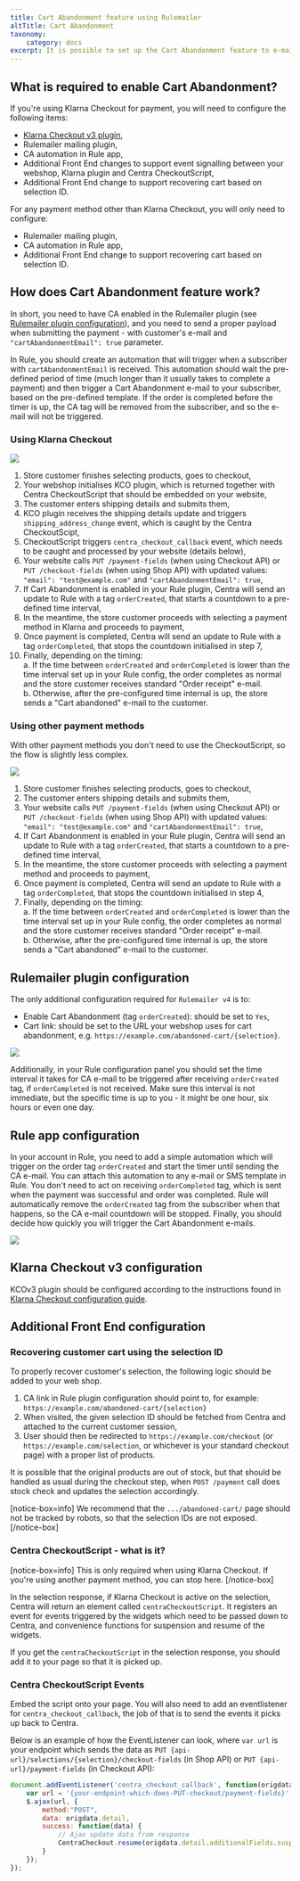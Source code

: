 ```yaml
---
title: Cart Abandonment feature using Rulemailer
altTitle: Cart Abandonment
taxonomy:
    category: docs
excerpt: It is possible to set up the Cart Abandonment feature to e-mail your customers reminders about their unfinished orders. Here's how you can configure it using Rulemailer plugin.
---
```


## What is required to enable Cart Abandonment?

If you're using Klarna Checkout for payment, you will need to configure the following items:
* [Klarna Checkout v3 plugin](/centra-sections/settings/plugins/klarnacheckoutv3),
* Rulemailer mailing plugin,
* CA automation in Rule app,
* Additional Front End changes to support event signalling between your webshop, Klarna plugin and Centra CheckoutScript,
* Additional Front End change to support recovering cart based on selection ID.

For any payment method other than Klarna Checkout, you will only need to configure:
* Rulemailer mailing plugin,
* CA automation in Rule app,
* Additional Front End change to support recovering cart based on selection ID.

## How does Cart Abandonment feature work?

In short, you need to have CA enabled in the Rulemailer plugin (see [Rulemailer plugin configuration](#rulemailer-plugin-configuration)), and you need to send a proper payload when submitting the payment - with customer's e-mail and `"cartAbandonmentEmail": true` parameter.

In Rule, you should create an automation that will trigger when a subscriber with `cartAbandonmentEmail` is received. This automation should wait the pre-defined period of time (much longer than it usually takes to complete a payment) and then trigger a Cart Abandonment e-mail to your subscriber, based on the pre-defined template. If the order is completed before the timer is up, the CA tag will be removed from the subscriber, and so the e-mail will not be triggered.

### Using Klarna Checkout

![](cart-abandonment-flow-klarna.png)

1. Store customer finishes selecting products, goes to checkout,
2. Your webshop initialises KCO plugin, which is returned together with Centra CheckoutScript that should be embedded on your website,
3. The customer enters shipping details and submits them,
4. KCO plugin receives the shipping details update and triggers `shipping_address_change` event, which is caught by the Centra CheckoutScipt,
5. CheckoutScript triggers `centra_checkout_callback` event, which needs to be caught and processed by your website (details below),
6. Your website calls `PUT /payment-fields` (when using Checkout API) or `PUT /checkout-fields` (when using Shop API) with updated values: `"email": "test@example.com"` and `"cartAbandonmentEmail": true`,
7. If Cart Abandonment is enabled in your Rule plugin, Centra will send an update to Rule with a tag `orderCreated`, that starts a countdown to a pre-defined time interval,
8. In the meantime, the store customer proceeds with selecting a payment method in Klarna and proceeds to payment,
9. Once payment is completed, Centra will send an update to Rule with a tag `orderCompleted`, that stops the countdown initialised in step 7,
10. Finally, depending on the timing:  
  a. If the time between `orderCreated` and `orderCompleted` is lower than the time interval set up in your Rule config, the order completes as normal and the store customer receives standard "Order receipt" e-mail.  
  b. Otherwise, after the pre-configured time internal is up, the store sends a "Cart abandoned" e-mail to the customer.

### Using other payment methods

With other payment methods you don't need to use the CheckoutScript, so the flow is slightly less complex.

![](cart-abandonment-flow-others.png)

1. Store customer finishes selecting products, goes to checkout,
2. The customer enters shipping details and submits them,
3. Your website calls `PUT /payment-fields` (when using Checkout API) or `PUT /checkout-fields` (when using Shop API) with updated values: `"email": "test@example.com"` and `"cartAbandonmentEmail": true`,
4. If Cart Abandonment is enabled in your Rule plugin, Centra will send an update to Rule with a tag `orderCreated`, that starts a countdown to a pre-defined time interval,
5. In the meantime, the store customer proceeds with selecting a payment method and proceeds to payment,
6. Once payment is completed, Centra will send an update to Rule with a tag `orderCompleted`, that stops the countdown initialised in step 4,
7. Finally, depending on the timing:  
  a. If the time between `orderCreated` and `orderCompleted` is lower than the time interval set up in your Rule config, the order completes as normal and the store customer receives standard "Order receipt" e-mail.  
  b. Otherwise, after the pre-configured time internal is up, the store sends a "Cart abandoned" e-mail to the customer.

## Rulemailer plugin configuration

The only additional configuration required for `Rulemailer v4` is to:
* Enable Cart Abandonment (tag `orderCreated`): should be set to `Yes`,
* Cart link: should be set to the URL your webshop uses for cart abandonment, e.g. `https://example.com/abandoned-cart/{selection}`.

![](rule-plugin-config.png)

Additionally, in your Rule configuration panel you should set the time interval it takes for CA e-mail to be triggered after receiving `orderCreated` tag, if `orderCompleted` is not received. Make sure this interval is not immediate, but the specific time is up to you - it might be one hour, six hours or even one day.

## Rule app configuration

In your account in Rule, you need to add a simple automation which will trigger on the order tag `orderCreated` and start the timer until sending the CA e-mail. You can attach this automation to any e-mail or SMS template in Rule. You don't need to act on receiving `orderCompleted` tag, which is sent when the payment was successful and order was completed. Rule will automatically remove the `orderCreated` tag from the subscriber when that happens, so the CA e-mail countdown will be stopped. Finally, you should decide how quickly you will trigger the Cart Abandonment e-mails.

![](rule-automation-config.png)

## Klarna Checkout v3 configuration

KCOv3 plugin should be configured according to the instructions found in [Klarna Checkout configuration guide](https://support.centra.com/centra-sections/settings/plugins/klarnacheckoutv3).

## Additional Front End configuration

### Recovering customer cart using the selection ID

To properly recover customer's selection, the following logic should be added to your web shop.

1. CA link in Rule plugin configuration should point to, for example: `https://example.com/abandoned-cart/{selection}`
2. When visited, the given selection ID should be fetched from Centra and attached to the current customer session,
3. User should then be redirected to `https://example.com/checkout` (or `https://example.com/selection`, or whichever is your standard checkout page) with a proper list of products.

It is possible that the original products are out of stock, but that should be handled as usual during the checkout step, when `POST /payment` call does stock check and updates the selection accordingly.

[notice-box=info]
We recommend that the `.../abandoned-cart/` page should not be tracked by robots, so that the selection IDs are not exposed.
[/notice-box]

### Centra CheckoutScript - what is it?

[notice-box=info]
This is only required when using Klarna Checkout. If you're using another payment method, you can stop here.
[/notice-box]

In the selection response, if Klarna Checkout is active on the selection, Centra will return an element called `centraCheckoutScript`. It registers an event for events triggered by the widgets which need to be passed down to Centra, and convenience functions for suspension and resume of the widgets.

If you get the `centraCheckoutScript` in the selection response, you should add it to your page so that it is picked up.

### Centra CheckoutScript Events

Embed the script onto your page. You will also need to add an eventlistener for `centra_checkout_callback`, the job of that is to send the events it picks up back to Centra.

Below is an example of how the EventListener can look, where `var url` is your endpoint which sends the data as `PUT {api-url}/selections/{selection}/checkout-fields` (in Shop API) or `PUT {api-url}/payment-fields` (in Checkout API):

```js
document.addEventListener('centra_checkout_callback', function(origdata) {
    var url = '{your-endpoint-which-does-PUT-checkout/payment-fields}'
    $.ajax(url, {
        method:"POST",
        data: origdata.detail,
        success: function(data) {
            // Ajax update data from response
            CentraCheckout.resume(origdata.detail.additionalFields.suspendIgnore);
        }
    });
});
```

